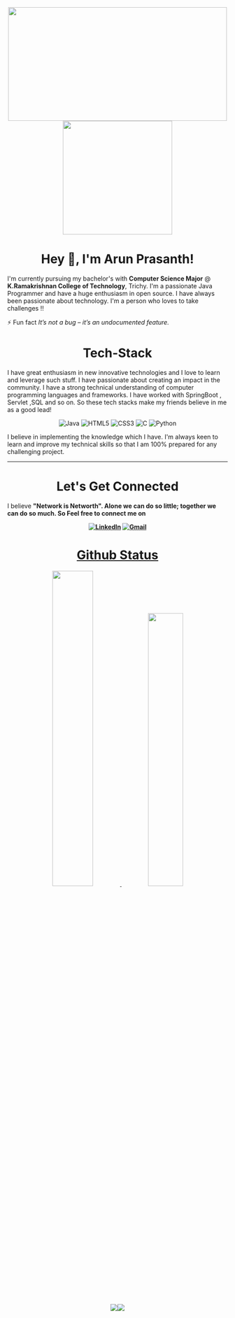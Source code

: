<div align="center">  
  <img src="https://media.giphy.com/media/USV0ym3bVWQJJmNu3N/giphy.gif" width="500" height="260">
  <img src="https://media.giphy.com/media/du3J3cXyzhj75IOgvA/giphy.gif" width="250" height="260"> 

   </div>

<h1 align="center">Hey 👋, I'm Arun Prasanth!</h1>

I'm currently pursuing my bachelor's with <b>Computer Science Major</b> @ <b>K.Ramakrishnan College of Technology</b>, Trichy. I'm a passionate Java Programmer and have a huge enthusiasm in open source. I have always been passionate about technology. I'm a person who loves to take challenges !!
<br>
<!-- <br>
<img src="https://komarev.com/ghpvc/?username=vimalprogrammer&label=Profile%20views&color=ce9927&style=flat" alt="arunJavaProgrammer" /> </p> -->
⚡ Fun fact *It’s not a bug – it’s an undocumented feature.*

<h1 align="center">Tech-Stack</h1>

I have great enthusiasm in new innovative technologies and I love to learn and leverage such stuff. I have passionate about creating an impact in the community. I have a strong technical understanding of computer programming languages and frameworks. I have worked with SpringBoot , Servlet ,SQL and so on. So these tech stacks make my friends believe in me as a good lead!

<p align="center"> 
 <img alt="Java" src="https://img.shields.io/badge/java-%93I8234B.svg?&style=for-the-badge&logo=java&logoColor=brown" />
<img alt="HTML5" src="https://img.shields.io/badge/html5-%23E34F26.svg?&style=for-the-badge&logo=html5&logoColor=white" />
 <img alt="CSS3" src="https://img.shields.io/badge/css3-%231572B6.svg?&style=for-the-badge&logo=css3&logoColor=white" />
 <img alt="C" src="https://img.shields.io/badge/c-%2300599C.svg?&style=for-the-badge&logo=c&logoColor=white" />
 <img alt="Python" src="https://img.shields.io/badge/python-%23323330.svg?&style=for-the-badge&logo=python&logoColor=%278F7D64E" />
 </p>

I believe in implementing the knowledge which I have. I'm always keen to learn and improve my technical skills so that I am 100% prepared for any challenging project.


<hr>
<h1 align="center">Let's Get Connected</h1>

I believe <b>"Network is Networth"<b>. Alone we can do so little; together we can do so much. So <strong>Feel free to connect me on<strong> </p>

<div align="center">


<a  href="https://www.linkedin.com/in/arun-prasanth-java-spring-development-student/" target="_blank"><img alt="LinkedIn" src="https://img.shields.io/badge/linkedin%20-%230077B5.svg?&style=for-the-badge&logo=linkedin&logoColor=white" /></a>
<a href="mailto:arunchuck111@gmail.com"><img  alt="Gmail" src="https://img.shields.io/badge/Gmail-D14836?style=for-the-badge&logo=gmail&logoColor=white" />

</div>

<h1 align="center">Github Status</h1>
 <div align="center" >
<img width="43%" src="https://github-readme-stats.vercel.app/api?username=ArunPrasanth-V&theme=tokyonight&show_icons=true"> <img width="40%" src="https://github-readme-stats.vercel.app/api/top-langs/?username=ArunPrasanth-V&layout=compact&theme=tokyonight">
</div> 
<div align="center">
 <img src="https://github-readme-streak-stats.herokuapp.com/?user=ArunPrasanth-V")"><img src="https://activity-graph.herokuapp.com/graph?username=ArunPrasanth-V&theme=tokyonight"></div>
